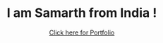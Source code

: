 <h1 style="text-align: center;">I am Samarth from India !</h1>
<div align="center">  <a href="https://sites.google.com/view/samarthpatil"> Click here for Portfolio </a>  </div>
